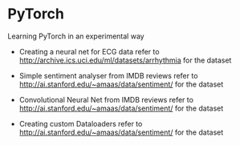 # PyTorch
Learning PyTorch in an experimental way

- Creating a neural net for ECG data
  refer to http://archive.ics.uci.edu/ml/datasets/arrhythmia for the dataset

- Simple sentiment analyser from IMDB reviews
  refer to http://ai.stanford.edu/~amaas/data/sentiment/ for the dataset 
- Convolutional Neural Net from IMDB reviews 
  refer to http://ai.stanford.edu/~amaas/data/sentiment/ for the dataset
- Creating custom Dataloaders
  refer to http://ai.stanford.edu/~amaas/data/sentiment/ for the dataset
